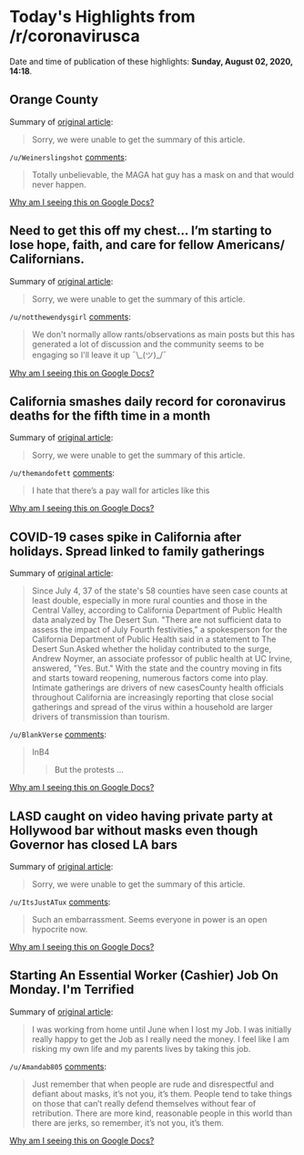 # Today's Highlights from /r/coronavirusca

Date and time of publication of these highlights: **Sunday, August 02, 2020, 14:18**.

## Orange County

Summary of [original article](https://i.redd.it/6xhqto29xme51.jpg):

> Sorry, we were unable to get the summary of this article.

`/u/Weinerslingshot` [comments](https://www.reddit.com/r/CoronavirusCA/comments/i2ha1f/orange_county/):

> Totally unbelievable, the MAGA hat guy has a mask on and that would never happen.

[Why am I seeing this on Google Docs?](https://docs.google.com/document/d/1Dc6We63vOXIZsc0op-Bt4abqkYjXzOigalQqFxmvvbM/edit?usp=sharing)

## Need to get this off my chest... I’m starting to lose hope, faith, and care for fellow Americans/ Californians.

Summary of [original article](https://www.reddit.com/r/CoronavirusCA/comments/i23kkx/need_to_get_this_off_my_chest_im_starting_to_lose/):

> Sorry, we were unable to get the summary of this article.

`/u/notthewendysgirl` [comments](https://www.reddit.com/r/CoronavirusCA/comments/i23kkx/need_to_get_this_off_my_chest_im_starting_to_lose/):

> We don't normally allow rants/observations as main posts but this has generated a lot of discussion and the community seems to be engaging so I'll leave it up  ¯\\\_(ツ)\_/¯

[Why am I seeing this on Google Docs?](https://docs.google.com/document/d/1Dc6We63vOXIZsc0op-Bt4abqkYjXzOigalQqFxmvvbM/edit?usp=sharing)

## California smashes daily record for coronavirus deaths for the fifth time in a month

Summary of [original article](https://www.latimes.com/california/story/2020-08-01/california-smashes-daily-coronavirus-death-record-for-fifth-time-in-a-month):

> Sorry, we were unable to get the summary of this article.

`/u/themandofett` [comments](https://www.reddit.com/r/CoronavirusCA/comments/i20mva/california_smashes_daily_record_for_coronavirus/):

> I hate that there’s a pay wall for articles like this

[Why am I seeing this on Google Docs?](https://docs.google.com/document/d/1Dc6We63vOXIZsc0op-Bt4abqkYjXzOigalQqFxmvvbM/edit?usp=sharing)

## COVID-19 cases spike in California after holidays. Spread linked to family gatherings

Summary of [original article](https://www.desertsun.com/story/news/health/2020/08/02/covid-19-spike-california-after-july-4-linked-family-gatherings/5545884002/):

> Since July 4, 37 of the state's 58 counties have seen case counts at least double, especially in more rural counties and those in the Central Valley, according to California Department of Public Health data analyzed by The Desert Sun. "There are not sufficient data to assess the impact of July Fourth festivities," a spokesperson for the California Department of Public Health said in a statement to The Desert Sun.Asked whether the holiday contributed to the surge, Andrew Noymer, an associate professor of public health at UC Irvine, answered, "Yes. But." With the state and the country moving in fits and starts toward reopening, numerous factors come into play. Intimate gatherings are drivers of new casesCounty health officials throughout California are increasingly reporting that close social gatherings and spread of the virus within a household are larger drivers of transmission than tourism.

`/u/BlankVerse` [comments](https://www.reddit.com/r/CoronavirusCA/comments/i2hspn/covid19_cases_spike_in_california_after_holidays/):

> InB4
> 
> > But the protests …

[Why am I seeing this on Google Docs?](https://docs.google.com/document/d/1Dc6We63vOXIZsc0op-Bt4abqkYjXzOigalQqFxmvvbM/edit?usp=sharing)

## LASD caught on video having private party at Hollywood bar without masks even though Governor has closed LA bars

Summary of [original article](https://www.latimes.com/california/story/2020-08-01/social-media-video-alleges-l-a-sheriffs-employees-held-private-party-at-hollywood-bar-during-pandemic):

> Sorry, we were unable to get the summary of this article.

`/u/ItsJustATux` [comments](https://www.reddit.com/r/CoronavirusCA/comments/i25q9k/lasd_caught_on_video_having_private_party_at/):

> Such an embarrassment. Seems everyone in power is an open hypocrite now.

[Why am I seeing this on Google Docs?](https://docs.google.com/document/d/1Dc6We63vOXIZsc0op-Bt4abqkYjXzOigalQqFxmvvbM/edit?usp=sharing)

## Starting An Essential Worker (Cashier) Job On Monday. I'm Terrified

Summary of [original article](https://www.reddit.com/r/CoronavirusCA/comments/i27ifl/starting_an_essential_worker_cashier_job_on/):

> I was working from home until June when I lost my Job. I was initially really happy to get the Job as I really need the money. I feel like I am risking my own life and my parents lives by taking this job.

`/u/Amandab805` [comments](https://www.reddit.com/r/CoronavirusCA/comments/i27ifl/starting_an_essential_worker_cashier_job_on/):

> Just remember that when people are rude and disrespectful and defiant about masks, it’s not you, it’s them. People tend to take things on those that can’t really defend themselves without fear of retribution. There are more kind, reasonable people in this world than there are jerks, so remember, it’s not you, it’s them.

[Why am I seeing this on Google Docs?](https://docs.google.com/document/d/1Dc6We63vOXIZsc0op-Bt4abqkYjXzOigalQqFxmvvbM/edit?usp=sharing)

